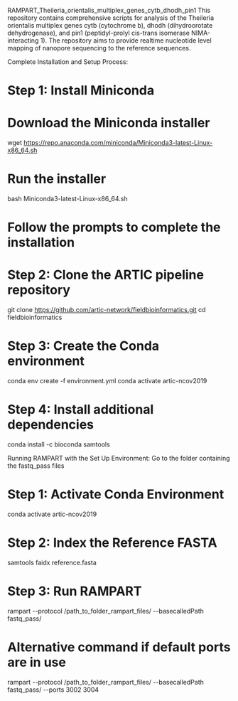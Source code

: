RAMPART_Theileria_orientalis_multiplex_genes_cytb_dhodh_pin1
This repository contains comprehensive scripts for analysis of the Theileria orientalis multiplex genes cytb (cytochrome b), dhodh (dihydroorotate dehydrogenase), and pin1 (peptidyl-prolyl cis-trans isomerase NIMA-interacting 1). The repository aims to provide realtime nucleotide level mapping of nanopore sequencing to the reference sequences.

Complete Installation and Setup Process:
# Step 1: Install Miniconda
# Download the Miniconda installer
wget https://repo.anaconda.com/miniconda/Miniconda3-latest-Linux-x86_64.sh
# Run the installer
bash Miniconda3-latest-Linux-x86_64.sh
# Follow the prompts to complete the installation

# Step 2: Clone the ARTIC pipeline repository
git clone https://github.com/artic-network/fieldbioinformatics.git
cd fieldbioinformatics

# Step 3: Create the Conda environment
conda env create -f environment.yml
conda activate artic-ncov2019

# Step 4: Install additional dependencies
conda install -c bioconda samtools

Running RAMPART with the Set Up Environment:
Go to the folder containing the fastq_pass files
# Step 1: Activate Conda Environment
conda activate artic-ncov2019

# Step 2: Index the Reference FASTA
samtools faidx reference.fasta

# Step 3: Run RAMPART
rampart --protocol /path_to_folder_rampart_files/ --basecalledPath fastq_pass/

# Alternative command if default ports are in use
rampart --protocol /path_to_folder_rampart_files/ --basecalledPath fastq_pass/ --ports 3002 3004
